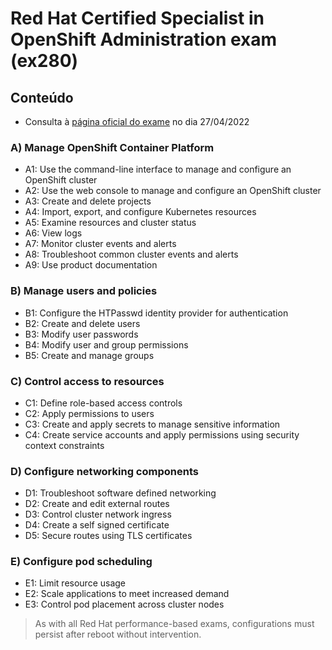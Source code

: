 # Red Hat Certified Specialist in OpenShift Administration exam (ex280)

## Conteúdo
* Consulta à [página oficial do exame][ex280-objectives] no dia 27/04/2022

### A) Manage OpenShift Container Platform

  - A1: Use the command-line interface to manage and configure an OpenShift cluster
  - A2: Use the web console to manage and configure an OpenShift cluster
  - A3: Create and delete projects
  - A4: Import, export, and configure Kubernetes resources
  - A5: Examine resources and cluster status
  - A6: View logs
  - A7: Monitor cluster events and alerts
  - A8: Troubleshoot common cluster events and alerts
  - A9: Use product documentation

### B) Manage users and policies

  - B1: Configure the HTPasswd identity provider for authentication
  - B2: Create and delete users
  - B3: Modify user passwords
  - B4: Modify user and group permissions
  - B5: Create and manage groups

### C) Control access to resources

  - C1: Define role-based access controls
  - C2: Apply permissions to users
  - C3: Create and apply secrets to manage sensitive information
  - C4: Create service accounts and apply permissions using security context constraints

### D) Configure networking components

  - D1: Troubleshoot software defined networking
  - D2: Create and edit external routes
  - D3: Control cluster network ingress
  - D4: Create a self signed certificate
  - D5: Secure routes using TLS certificates

### E) Configure pod scheduling

  - E1: Limit resource usage
  - E2: Scale applications to meet increased demand
  - E3: Control pod placement across cluster nodes

> As with all Red Hat performance-based exams, configurations must persist after reboot without intervention.


[ex280-objectives]: https://www.redhat.com/en/services/training/ex280-red-hat-certified-specialist-in-openshift-administration-exam?section=Objectives
